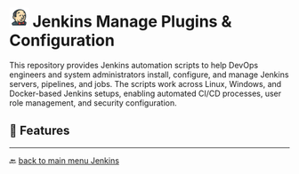 # <img src="../../Assets/pics/icons8-jenkins-48.svg" width="35"> Jenkins Manage  Plugins & Configuration

This repository provides Jenkins automation scripts to help DevOps engineers and system administrators install, configure, and manage Jenkins servers, pipelines, and jobs. The scripts work across Linux, Windows, and Docker-based Jenkins setups, enabling automated CI/CD processes, user role management, and security configuration.

## 🚀 Features

---

🔙 [back to main menu Jenkins](../)
